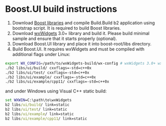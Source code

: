 Boost.UI build instructions
===========================
1. Download [Boost libraries](http://www.boost.org/) and
compile Build.Build b2 application using bootstrap script.
It is required to build Boost libraries.
2. Download [wxWidgets](http://www.wxwidgets.org/) 3.0+ library and build it.
Please build minimal sample and ensure that it starts properly (optional).
3. Download Boost.UI library and place it into boost-root/libs directory.
4. Build Boost.UI. It requires wxWidgets and must be compiled with additional flags under Linux:
 ```sh
 export WX_CONFIG=/path/to/wxWidgets-build/wx-config # wxWidgets 3.0+ wx-config script path
 ./b2 libs/ui/build/ cxxflags=-std=c++0x
 ./b2 libs/ui/test/ cxxflags=-std=c++0x
 ./b2 libs/ui/example/ cxxflags=-std=c++0x
 ./b2 libs/ui/example/cpp11/ cxxflags=-std=c++0x
 ```
 and under Windows using Visual C++ static build:
 ```bat
 set WXWIN=C:\path\to\wxWidgets
 b2 libs/ui/build/ link=static
 b2 libs/ui/test/ link=static
 b2 libs/ui/example/ link=static
 b2 libs/ui/example/cpp11/ link=static
 ```

